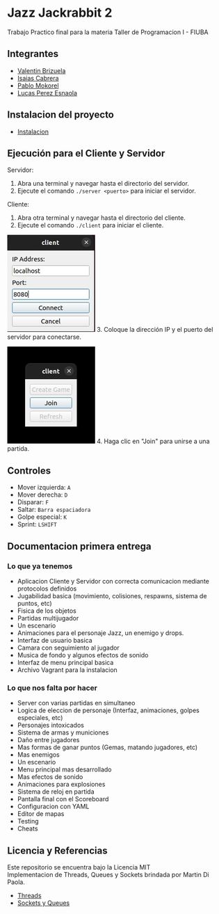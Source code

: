 # Jazz Jackrabbit 2
Trabajo Practico final para la materia Taller de Programacion I - FIUBA

## Integrantes
* [Valentin Brizuela](https://github.com/ValentinBrizuela)
* [Isaias Cabrera](https://github.com/isaiascabreraa)
* [Pablo Mokorel](https://github.com/pablomoko)
* [Lucas Perez Esnaola](https://github.com/LucasPerezEs)

## Instalacion del proyecto
* [Instalacion](MANUAL_DE_INSTALACION.txt)

## Ejecución para el Cliente y Servidor
Servidor:
1. Abra una terminal y navegar hasta el directorio del servidor.
2. Ejecute el comando `./server <puerto>` para iniciar el servidor.

Cliente:
1. Abra otra terminal y navegar hasta el directorio del cliente.
2. Ejecute el comando `./client` para iniciar el cliente.

![ConnectMenu](doc/port-ip.jpeg)
3. Coloque la dirección IP y el puerto del servidor para conectarse.

![JoinMenu](doc/join.jpeg)
4. Haga clic en "Join" para unirse a una partida.

## Controles
* Mover izquierda: `A`
* Mover derecha: `D`
* Disparar: `F`
* Saltar: `Barra espaciadora`
* Golpe especial: `K`
* Sprint: `LSHIFT`

## Documentacion primera entrega
### Lo que ya tenemos
* Aplicacion Cliente y Servidor con correcta comunicacion mediante protocolos definidos
* Jugabilidad basica (movimiento, colisiones, respawns, sistema de puntos, etc)
* Fisica de los objetos
* Partidas multijugador
* Un escenario
* Animaciones para el personaje Jazz, un enemigo y drops.
* Interfaz de usuario basica
* Camara con seguimiento al jugador
* Musica de fondo y algunos efectos de sonido
* Interfaz de menu principal basica
* Archivo Vagrant para la instalacion

### Lo que nos falta por hacer
* Server con varias partidas en simultaneo
* Logica de eleccion de personaje (Interfaz, animaciones, golpes especiales, etc)
* Personajes intoxicados
* Sistema de armas y municiones
* Daño entre jugadores
* Mas formas de ganar puntos (Gemas, matando jugadores, etc)
* Mas enemigos
* Un escenario
* Menu principal mas desarrollado
* Mas efectos de sonido
* Animaciones para explosiones
* Sistema de reloj en partida
* Pantalla final con el Scoreboard
* Configuracion con YAML
* Editor de mapas
* Testing
* Cheats

## Licencia y Referencias
Este repositorio se encuentra bajo la Licencia MIT  
Implementacion de Threads, Queues y Sockets brindada por Martin Di Paola.
* [Threads](https://github.com/eldipa/hands-on-threads)
* [Sockets y Queues](https://github.com/eldipa/sockets-en-cpp)
